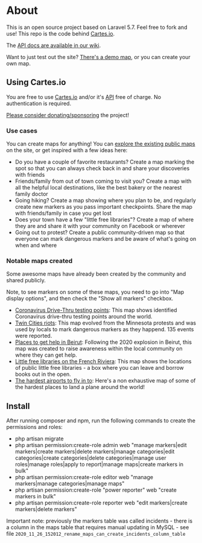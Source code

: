 # About

This is an open source project based on Laravel 5.7. Feel free to fork and use! This repo is the code behind [Cartes.io](https://cartes.io).

The [API docs are available in our wiki](https://github.com/M-Media-Group/Cartes.io/wiki/API).

Want to just test out the site? [There's a demo map](https://cartes.io/maps/048eebe4-8dac-46e2-a947-50b6b8062fec#2/43.7/7.3), or you can create your own map.

## Using Cartes.io

You are free to use [Cartes.io](https://cartes.io) and/or it's [API](https://github.com/M-Media-Group/Cartes.io/wiki/API) free of charge. No authentication is required.

[Please consider donating/sponsoring](https://github.com/sponsors/M-Media-Group) the project!

### Use cases

You can create maps for anything! You can [explore the existing public maps](https://cartes.io) on the site, or get inspired with a few ideas here:
- Do you have a couple of favorite restaurants? Create a map marking the spot so that you can always check back in and share your discoveries with friends
- Friends/family from out of town coming to visit you? Create a map with all the helpful local destinations, like the best bakery or the nearest family doctor
- Going hiking? Create a map showing where you plan to be, and regularly create new markers as you pass important checkpoints. Share the map with friends/family in case you get lost
- Does your town have a few "little free libraries"? Create a map of where they are and share it with your community on Facebook or wherever
- Going out to protest? Create a public community-driven map so that everyone can mark dangerous markers and be aware of what's going on when and where

### Notable maps created

Some awesome maps have already been created by the community and shared publicly.

Note, to see markers on some of these maps, you need to go into "Map display options", and then check the "Show all markers" checkbox.

- [Coronavirus Drive-Thru testing points](https://cartes.io/maps/a61bce50-20be-4b31-a7ee-cfaa31325813#2/43.7/7.3): This map shows identified Coronavirus drive-thru testing points around the world.
- [Twin Cities riots](https://cartes.io/maps/651107a9-1d22-46a8-8254-111f7ac74a2b#2/43.7/7.3): This map evolved from the Minnesota protests and was used by locals to mark dangerous markers as they happend. 135 events were reported.
- [Places to get help in Beirut](https://cartes.io/maps/a7967e04-38e6-4328-a0b4-e5d2c3282687#13/33.8889/35.5291): Following the 2020 explosion in Beirut, this map was created to raise awareness within the local community on where they can get help.
- [Little free libraries on the French Riviera](https://cartes.io/maps/4b8e280f-0682-42a7-be43-f3d2ea729f7b#12/43.7111/7.2970): This map shows the locations of public little free libraries - a box where you can leave and borrow books out in the open.
- [The hardest airports to fly in to](https://cartes.io/maps/9dec23f1-5fa9-4841-a1c2-5086968ba8f1): Here's a non exhaustive map of some of the hardest places to land a plane around the world!

## Install

After running composer and npm, run the following commands to create the permissions and roles:
- php artisan migrate
- php artisan permission:create-role admin web "manage markers|edit markers|create markers|delete markers|manage categories|edit categories|create categories|delete categories|manage user roles|manage roles|apply to report|manage maps|create markers in bulk"
- php artisan permission:create-role editor web "manage markers|manage categories|manage maps"
- php artisan permission:create-role "power reporter" web "create markers in bulk"
- php artisan permission:create-role reporter web "edit markers|create markers|delete markers"

Important note: previously the markers table was called incidents - there is a column in the maps table that requires manual updating in MySQL - see file `2020_11_26_152012_rename_maps_can_create_incidents_column_table`
